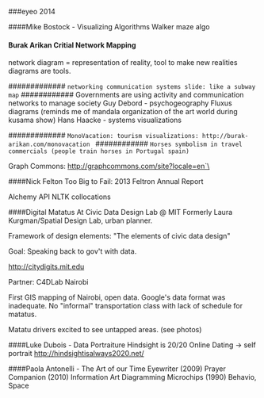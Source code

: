 ###eyeo 2014

####Mike Bostock - Visualizing Algorithms
Walker maze algo

#### Burak Arikan Critial Network Mapping
network diagram = representation of reality, tool to make new realities
diagrams are tools.

#############
`networking communication systems slide: like a subway map`
############
Governments are using activity and communication networks to manage society
Guy Debord - psychogeography
Fluxus diagrams
(reminds me of mandala organization of the art world during kusama show)
Hans Haacke - systems visualizations

#############
`MonoVacation: tourism visualizations: http://burak-arikan.com/monovacation `
############
`Horses symbolism in travel commercials (people train horses in Portugal spain)`

Graph Commons: http://graphcommons.com/site?locale=en`\

####Nick Felton Too Big to Fail: 2013 Feltron Annual Report

Alchemy API
NLTK collocations

####Digital Matatus
At Civic Data Design Lab @ MIT
Formerly Laura Kurgman/Spatial Design Lab, urban planner.

Framework of design elements: "The elements of civic data design"

Goal: Speaking back to gov't with data.

http://citydigits.mit.edu

Partner: C4DLab Nairobi

First GIS mapping of Nairobi, open data. Google's data format was inadequate. No "informal" transportation class with lack of schedule for matatus.

Matatu drivers excited to see untapped areas. (see photos)

####Luke Dubois - Data Portraiture
Hindsight is 20/20
Online Dating -> self portrait
<http://hindsightisalways2020.net/>

####Paola Antonelli - The Art of our Time
Eyewriter (2009)
Prayer Companion (2010)
Information Art Diagramming Microchips (1990)
Behavio, Space